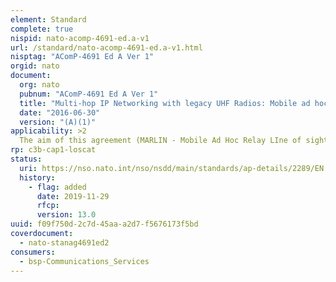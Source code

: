 ```yaml
---
element: Standard
complete: true
nispid: nato-acomp-4691-ed.a-v1
url: /standard/nato-acomp-4691-ed.a-v1.html
nisptag: "AComP-4691 Ed A Ver 1"
orgid: nato
document:
  org: nato
  pubnum: "AComP-4691 Ed A Ver 1"
  title: "Multi-hop IP Networking with legacy UHF Radios: Mobile ad hoc relay Line of Sight Networking (MARLIN)"
  date: "2016-06-30"
  version: "(A)(1)"
applicability: >2
  The aim of this agreement (MARLIN - Mobile Ad Hoc Relay LIne of sight Networking) is to describe the system concept and set of protocols that provide Internet Protocol (IP) data transfer in multiple-node, multiple-hop dynamic networks employing line of sight (LOS) radio bearers. The protocols were originally developed to provide connectivity amongst ships at sea, but applications with other platforms and in other environments are possible.
rp: c3b-cap1-loscat
status:
  uri: https://nso.nato.int/nso/nsdd/main/standards/ap-details/2289/EN
  history: 
    - flag: added
      date: 2019-11-29
      rfcp: 
      version: 13.0
uuid: f09f750d-2c7d-45aa-a2d7-f5676173f5bd
coverdocument:
  - nato-stanag4691ed2
consumers:
  - bsp-Communications_Services
---
```

